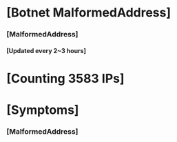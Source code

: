 # [Botnet MalformedAddress]
### [MalformedAddress]
#### [Updated every 2~3 hours]

# [Counting 3583 IPs]

# [Symptoms] 
###   [MalformedAddress]
